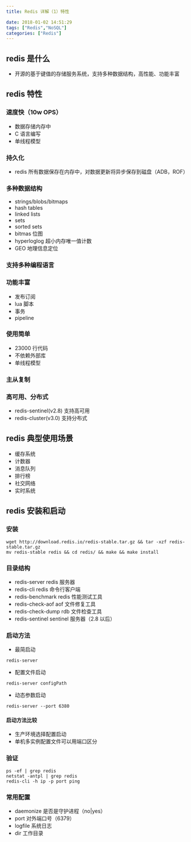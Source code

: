 ```yaml
---
title: Redis 详解（1）特性

date: 2018-01-02 14:51:29
tags: ["Redis","NoSQL"]
categories: ["Redis"]
---
```


## redis 是什么

- 开源的基于键值的存储服务系统，支持多种数据结构，高性能、功能丰富

## redis 特性

### 速度快（10w OPS）

- 数据存储内存中
- C 语言编写
- 单线程模型

### 持久化

- redis 所有数据保存在内存中，对数据更新将异步保存到磁盘（ADB，ROF）

### 多种数据结构

- strings/blobs/bitmaps
- hash tables
- linked lists
- sets
- sorted sets
- bitmas 位图
- hyperloglog 超小内存唯一值计数
- GEO 地理信息定位

### 支持多种编程语言

### 功能丰富

- 发布订阅
- lua 脚本
- 事务
- pipeline

### 使用简单

- 23000 行代码
- 不依赖外部库
- 单线程模型

### 主从复制

### 高可用、分布式

- redis-sentinel(v2.8) 支持高可用
- redis-cluster(v3.0) 支持分布式

## redis 典型使用场景

- 缓存系统
- 计数器
- 消息队列
- 排行榜
- 社交网络
- 实时系统

## redis 安装和启动

### 安装

```shell
wget http://download.redis.io/redis-stable.tar.gz && tar -xzf redis-stable.tar.gz
mv redis-stable redis && cd redis/ && make && make install
```

### 目录结构

- redis-server redis 服务器
- redis-cli redis 命令行客户端
- redis-benchmark redis 性能测试工具
- redis-check-aof aof 文件修复工具
- redis-check-dump rdb 文件检查工具
- redis-sentinel  sentinel 服务器（2.8 以后）

### 启动方法

- 最简启动

```shell
redis-server
```

- 配置文件启动

```shell
redis-server configPath
```

- 动态参数启动

```shell
redis-server --port 6380
```

#### 启动方法比较

- 生产环境选择配置启动
- 单机多实例配置文件可以用端口区分

### 验证

```shell
ps -ef | grep redis
netstat -antpl | grep redis
redis-cli -h ip -p port ping
```

### 常用配置

- daemonize 是否是守护进程（no|yes）
- port 对外端口号（6379）
- logfile 系统日志
- dir 工作目录
